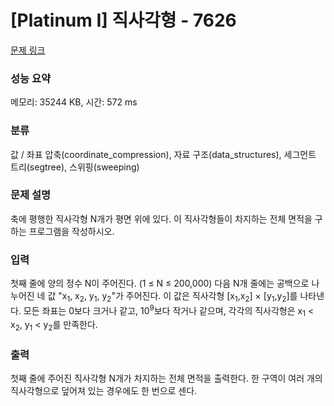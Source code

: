 # [Platinum I] 직사각형 - 7626 

[문제 링크](https://www.acmicpc.net/problem/7626) 

### 성능 요약

메모리: 35244 KB, 시간: 572 ms

### 분류

값 / 좌표 압축(coordinate_compression), 자료 구조(data_structures), 세그먼트 트리(segtree), 스위핑(sweeping)

### 문제 설명

<p>축에 평행한 직사각형 N개가 평면 위에 있다. 이 직사각형들이 차지하는 전체 면적을 구하는 프로그램을 작성하시오.</p>

### 입력 

 <p>첫째 줄에 양의 정수 N이 주어진다. (1 ≤ N ≤ 200,000) 다음 N개 줄에는 공백으로 나누어진 네 값 "x<sub>1</sub>, x<sub>2</sub>, y<sub>1</sub>, y<sub>2</sub>"가 주어진다. 이 값은 직사각형 [x<sub>1</sub>,x<sub>2</sub>] × [y<sub>1</sub>,y<sub>2</sub>]를 나타낸다. 모든 좌표는 0보다 크거나 같고, 10<sup>9</sup>보다 작거나 같으며, 각각의 직사각형은 x<sub>1</sub> < x<sub>2</sub>, y<sub>1</sub> < y<sub>2</sub>를 만족한다.</p>

### 출력 

 <p>첫째 줄에 주어진 직사각형 N개가 차지하는 전체 면적을 출력한다. 한 구역이 여러 개의 직사각형으로 덮어져 있는 경우에도 한 번으로 센다.</p>

